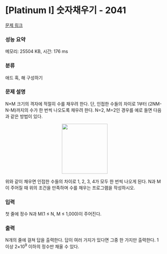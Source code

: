 # [Platinum I] 숫자채우기 - 2041 

[문제 링크](https://www.acmicpc.net/problem/2041) 

### 성능 요약

메모리: 25504 KB, 시간: 176 ms

### 분류

애드 혹, 해 구성하기

### 문제 설명

<p>N×M 크기의 격자에 적절히 수를 채우려 한다. 단, 인접한 수들의 차이로 1부터 (2NM-N-M)까지의 수가 한 번씩 나오도록 채우려 한다. N=2, M=2인 경우를 예로 들면 다음과 같은 방법이 있다.</p>

<p style="text-align: center;"><img alt="" height="159" src="https://www.acmicpc.net/JudgeOnline/upload/201007/fll.png" width="145"></p>

<p>위와 같이 채우면 인접한 수들의 차이로 1, 2, 3, 4가 모두 한 번씩 나오게 된다. N과 M이 주어질 때 위의 조건을 만족하며 수를 채우는 프로그램을 작성하시오.</p>

### 입력 

 <p>첫 줄에 정수 N과 M(1 ≤ N, M ≤ 1,000)이 주어진다.</p>

### 출력 

 <p>N개의 줄에 걸쳐 답을 출력한다. 답이 여러 가지가 있다면 그중 한 가지만 출력한다. 1 이상 2×10<sup>9</sup> 이하의 정수만 채울 수 있다.</p>

